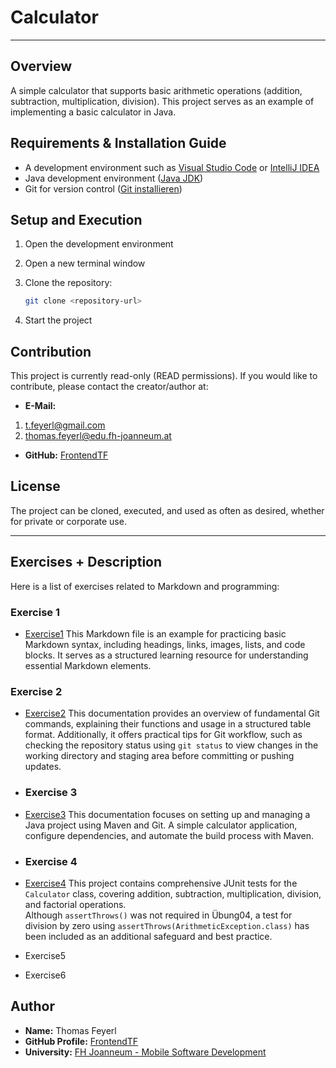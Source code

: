 # Calculator

---

## Overview

A simple calculator that supports basic arithmetic operations (addition, subtraction, multiplication, division). This project serves as an example of implementing a basic calculator in Java.

## Requirements & Installation Guide

- A development environment such as [Visual Studio Code](https://code.visualstudio.com/) or [IntelliJ IDEA](https://www.jetbrains.com/idea/)
- Java development environment ([Java JDK](https://www.oracle.com/java/technologies/javase-downloads.html))
- Git for version control ([Git installieren](https://git-scm.com/downloads))

## Setup and Execution

1. Open the development environment
2. Open a new terminal window
3. Clone the repository:

   ```sh
   git clone <repository-url>
   ```

4. Start the project

## Contribution

This project is currently read-only (READ permissions). If you would like to contribute, please contact the creator/author at:

- **E-Mail:**

1. <t.feyerl@gmail.com>
2. <thomas.feyerl@edu.fh-joanneum.at>

- **GitHub:** [FrontendTF](https://github.com/FrontendTF)

## License

The project can be cloned, executed, and used as often as desired, whether for private or corporate use.

---

## Exercises + Description

Here is a list of exercises related to Markdown and programming:

### Exercise 1

- [Exercise1](exercise1.md)
  This Markdown file is an example for practicing basic Markdown syntax, including headings, links, images, lists, and code blocks. It serves as a structured learning resource for understanding essential Markdown elements.

### Exercise 2

- [Exercise2](exercise2.md)
  This documentation provides an overview of fundamental Git commands, explaining their functions and usage in a structured table format. Additionally, it offers practical tips for Git workflow, such as checking the repository status using `git status` to view changes in the working directory and staging area before committing or pushing updates.

- ### Exercise 3

- [Exercise3](exercise3.md)
  This documentation focuses on setting up and managing a Java project using Maven and Git. A simple calculator application, configure dependencies, and automate the build process with Maven.

- ### Exercise 4

- [Exercise4](exercise4.md)
  This project contains comprehensive JUnit tests for the `Calculator` class, covering addition, subtraction, multiplication, division, and factorial operations.  
  Although `assertThrows()` was not required in Übung04, a test for division by zero using `assertThrows(ArithmeticException.class)` has been included as an additional safeguard and best practice.

- Exercise5
- Exercise6

## Author

- **Name:** Thomas Feyerl
- **GitHub Profile:** [FrontendTF](https://github.com/FrontendTF)
- **University:** [FH Joanneum - Mobile Software Development](https://www.fh-joanneum.at/studium/standorte/kapfenberg/)
